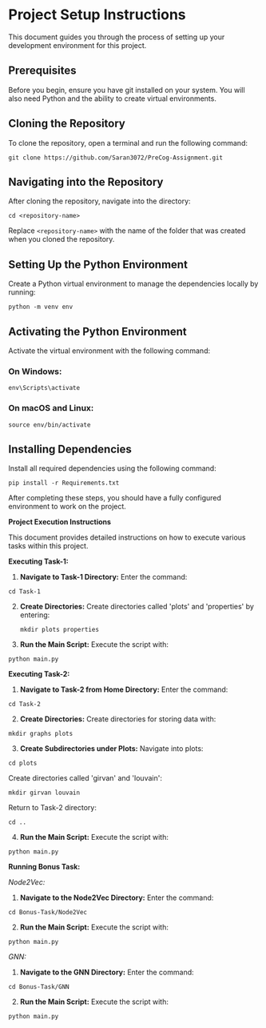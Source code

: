 # Project Setup Instructions

This document guides you through the process of setting up your development environment for this project.

## Prerequisites

Before you begin, ensure you have git installed on your system. You will also need Python and the ability to create virtual environments.

## Cloning the Repository

To clone the repository, open a terminal and run the following command:

```
git clone https://github.com/Saran3072/PreCog-Assignment.git
```

## Navigating into the Repository

After cloning the repository, navigate into the directory:

```
cd <repository-name>
```
Replace `<repository-name>` with the name of the folder that was created when you cloned the repository.

## Setting Up the Python Environment

Create a Python virtual environment to manage the dependencies locally by running:

```
python -m venv env
```

## Activating the Python Environment

Activate the virtual environment with the following command:

### On Windows:
```
env\Scripts\activate
```

### On macOS and Linux:
```
source env/bin/activate
```

## Installing Dependencies

Install all required dependencies using the following command:

```
pip install -r Requirements.txt
```

After completing these steps, you should have a fully configured environment to work on the project.


**Project Execution Instructions**

This document provides detailed instructions on how to execute various tasks within this project.

**Executing Task-1:**

1. **Navigate to Task-1 Directory:**
Enter the command: 
```
cd Task-1
```

2. **Create Directories:**
Create directories called 'plots' and 'properties' by entering:
   ```
   mkdir plots properties
   ```

3. **Run the Main Script:**
Execute the script with:
```
python main.py
```

**Executing Task-2:**

1. **Navigate to Task-2 from Home Directory:**
Enter the command:
```
cd Task-2
```

2. **Create Directories:**
Create directories for storing data with:
```
mkdir graphs plots
```

3. **Create Subdirectories under Plots:**
Navigate into plots:
```
cd plots
```
Create directories called 'girvan' and 'louvain':
```
mkdir girvan louvain
```
Return to Task-2 directory:
```
cd ..
```

4. **Run the Main Script:**
Execute the script with:
```
python main.py
```

**Running Bonus Task:**

*Node2Vec:*

1. **Navigate to the Node2Vec Directory:**
Enter the command: 
```
cd Bonus-Task/Node2Vec
```

2. **Run the Main Script:**
Execute the script with:
```
python main.py
```

*GNN:*

1. **Navigate to the GNN Directory:**
Enter the command:
```
cd Bonus-Task/GNN
```

2. **Run the Main Script:**
Execute the script with:
```
python main.py
```
